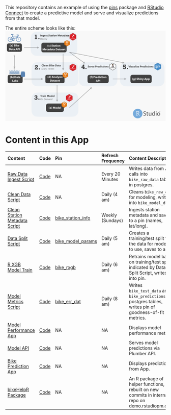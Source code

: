 This repository contains an example of using the
[pins](https://github.com/rstudio/pins) package and [RStudio
Connect](https://rstudio.com/products/connect/) to create a predictive
model and serve and visualize predictions from that model.

The entire scheme looks like this: ![](./system_schematic.png)

Content in this App
===================

<table>
<thead>
<tr class="header">
<th style="text-align: left;">Content</th>
<th style="text-align: left;">Code</th>
<th style="text-align: left;">Pin</th>
<th style="text-align: left;">Refresh Frequency</th>
<th style="text-align: left;">Content Description</th>
</tr>
</thead>
<tbody>
<tr class="odd">
<td style="text-align: left;"><a href="bike_intake_raw">Raw Data Ingest Script</a></td>
<td style="text-align: left;"><a href="https://github.com/rstudio/bike_predict/blob/master/ETL/intake_raw/ETL_raw_into_db.Rmd">Code</a></td>
<td style="text-align: left;">NA</td>
<td style="text-align: left;">Every 20 Minutes</td>
<td style="text-align: left;">Writes data from API calls into <code>bike_raw_data</code> table in postgres.</td>
</tr>
<tr class="even">
<td style="text-align: left;"><a href="bike_clean_raw">Clean Data Script</a></td>
<td style="text-align: left;"><a href="https://github.com/rstudio/bike_predict/blob/master/ETL/clean_raw/ETL_clean_raw.Rmd">Code</a></td>
<td style="text-align: left;">NA</td>
<td style="text-align: left;">Daily (4 am)</td>
<td style="text-align: left;">Cleans <code>bike_raw_data</code> for modeling, writes into <code>bike_model_data</code>.</td>
</tr>
<tr class="odd">
<td style="text-align: left;"><a href="bike_station_data_ingest">Clean Station Metadata Script</a></td>
<td style="text-align: left;"><a href="https://github.com/rstudio/bike_predict/blob/master/ETL/station_api_to_pin/ETL_station_api_to_pin.Rmd">Code</a></td>
<td style="text-align: left;"><a href="pin_url">bike_station_info</a></td>
<td style="text-align: left;">Weekly (Sundays)</td>
<td style="text-align: left;">Ingests station metadata and saves to a pin (names, lat/long).</td>
</tr>
<tr class="even">
<td style="text-align: left;"><a href="bike_data_split">Data Split Script</a></td>
<td style="text-align: left;"><a href="https://github.com/rstudio/bike_predict/">Code</a></td>
<td style="text-align: left;"><a href="pin_url">bike_model_params</a></td>
<td style="text-align: left;">Daily (5 am)</td>
<td style="text-align: left;">Creates a training/test split for the data for models to use, saves to a pin.</td>
</tr>
<tr class="odd">
<td style="text-align: left;"><a href="bike_train_rxgb">R XGB Model Train</a></td>
<td style="text-align: left;"><a href="https://github.com/rstudio/bike_predict/">Code</a></td>
<td style="text-align: left;"><a href="pin_url">bike_rxgb</a></td>
<td style="text-align: left;">Daily (6 am)</td>
<td style="text-align: left;">Retrains model based on training/test split indicated by Data Split Script, writes into pin.</td>
</tr>
<tr class="even">
<td style="text-align: left;"><a href="bike_model_metrics">Model Metrics Script</a></td>
<td style="text-align: left;"><a href="https://github.com/rstudio/bike_predict/">Code</a></td>
<td style="text-align: left;"><a href="pin_url">bike_err_dat</a></td>
<td style="text-align: left;">Daily (8 am)</td>
<td style="text-align: left;">Writes <code>bike_test_data</code> and <code>bike_predictions</code> postgres tables, writes pin of goodness-of-fit metrics.</td>
</tr>
<tr class="odd">
<td style="text-align: left;"><a href="bike_model_performance_app">Model Performance App</a></td>
<td style="text-align: left;"><a href="https://github.com/rstudio/bike_predict/">Code</a></td>
<td style="text-align: left;">NA</td>
<td style="text-align: left;">NA</td>
<td style="text-align: left;">Displays model performance metrics.</td>
</tr>
<tr class="even">
<td style="text-align: left;"><a href="bike_predict_api">Model API</a></td>
<td style="text-align: left;"><a href="https://github.com/rstudio/bike_predict/">Code</a></td>
<td style="text-align: left;">NA</td>
<td style="text-align: left;">NA</td>
<td style="text-align: left;">Serves model predictions via Plumber API.</td>
</tr>
<tr class="odd">
<td style="text-align: left;"><a href="bike_predict_app">Bike Prediction App</a></td>
<td style="text-align: left;"><a href="https://github.com/rstudio/bike_predict/">Code</a></td>
<td style="text-align: left;">NA</td>
<td style="text-align: left;">NA</td>
<td style="text-align: left;">Displays predictions from App.</td>
</tr>
<tr class="even">
<td style="text-align: left;"><a href="https://colorado.rstudio.com/rsc/https://demo.rstudiopm.com/client/#/repos/8/packages/bikeHelpR">bikeHelpR Package</a></td>
<td style="text-align: left;"><a href="https://github.com/rstudio/bike_predict/">Code</a></td>
<td style="text-align: left;">NA</td>
<td style="text-align: left;">NA</td>
<td style="text-align: left;">An R package of helper functions, rebuilt on new commits in internal repo on demo.rstudiopm.com.</td>
</tr>
</tbody>
</table>
